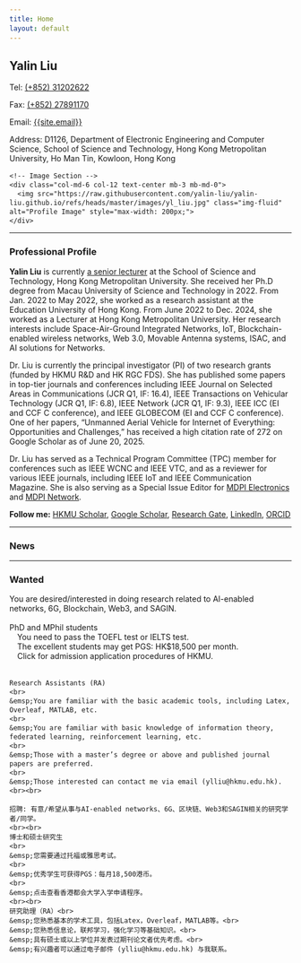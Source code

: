 ```yaml
---
title: Home
layout: default
---
```


## **Yalin Liu**

<!-- ![image](https://github.com/yalin-liu/yalin-liu.github.io/blob/master/images/yl_liu.jpg) -->

<!-- <i class="fa fa-phone mr-2"></i>
Tel: <a href="tel:+852-31202622" title="Telephone" target="_blank">(+852) 31202622</a>

<i class="fa fa-fax mr-2"></i>
Fax: <a href="tel:+852-27891170" title="Fax" target="_blank">(+852) 27891170</a>

<i class="fa fa-envelope mr-2"></i>
Email:  <a href="mailto:{{site.email}}" title="Email" target="_blank">{{site.email}}</a>

<i class="fa fa-map mr-2"></i>
Address: D1126,  Department of Electronic Engineering and Computer Science,  School of Science and Technology,  Hong Kong Metropolitan University,  Ho Man Tin,  Kowloon,  Hong Kong -->

<div class="container py-4">
  <div class="row flex-column-reverse flex-md-row align-items-center">
    <!-- Info Section -->
    <div class="col-md-6 col-12">
      <p><i class="fa fa-phone me-2"></i>
         Tel: <a href="tel:+852-31202622" target="_blank">(+852) 31202622</a></p>
      <p><i class="fa fa-fax me-2"></i>
         Fax: <a href="tel:+852-27891170" target="_blank">(+852) 27891170</a></p>
      <p><i class="fa fa-envelope me-2"></i>
         Email: <a href="mailto:{{site.email}}" target="_blank">{{site.email}}</a></p>
      <p><i class="fa fa-map me-2"></i>
         Address: D1126, Department of Electronic Engineering and Computer Science, School of Science and Technology, Hong Kong Metropolitan University, Ho Man Tin, Kowloon, Hong Kong</p>
    </div>

    <!-- Image Section -->
    <div class="col-md-6 col-12 text-center mb-3 mb-md-0">
      <img src="https://raw.githubusercontent.com/yalin-liu/yalin-liu.github.io/refs/heads/master/images/yl_liu.jpg" class="img-fluid" alt="Profile Image" style="max-width: 200px;">
    </div>
  </div>
</div>

---

### **Professional Profile**
**Yalin Liu** is currently [a senior lecturer](https://www.hkmu.edu.hk/st/people/key-staff/staff-profile/?email=ylliu&unit=S&T&po=N) at the School of Science and Technology, Hong Kong Metropolitan University. She received her Ph.D degree from Macau University of Science and Technology in 2022. From Jan. 2022 to May 2022, she worked as a research assistant at the Education University of Hong Kong. From June 2022 to Dec. 2024, she worked as a Lecturer at Hong Kong Metropolitan University. Her research interests include Space-Air-Ground Integrated Networks, IoT, Blockchain-enabled wireless networks, Web 3.0, Movable Antenna systems, ISAC, and AI solutions for Networks. 

Dr. Liu is currently the principal investigator (PI) of two research grants (funded by HKMU R&D and HK RGC FDS). She has published some papers in top-tier journals and conferences including IEEE Journal on Selected Areas in Communications (JCR Q1, IF: 16.4), IEEE Transactions on Vehicular Technology (JCR Q1, IF: 6.8), IEEE Network (JCR Q1, IF: 9.3), IEEE ICC (EI and CCF C conference), and IEEE GLOBECOM (EI and CCF C conference). One of her papers, “Unmanned Aerial Vehicle for Internet of Everything: Opportunities and Challenges,” has received a high citation rate of 272 on Google Scholar as of June 20, 2025. 

Dr. Liu has served as a Technical Program Committee (TPC) member for conferences such as IEEE WCNC and IEEE VTC, and as a reviewer for various IEEE journals, including IEEE IoT and IEEE Communication Magazine. She is also serving as a Special Issue Editor for [MDPI Electronics](https://www.mdpi.com/journal/electronics/special_issues/71DW63SS34) and [MDPI Network](https://www.mdpi.com/journal/network/special_issues/DCLNS956JH). 

**Follow me:** [HKMU Scholar](https://scholars.hkmu.edu.hk/en/persons/yalin-liu/publications/), 
[Google Scholar](https://scholar.google.com/citations?user=boJGB9cAAAAJ&hl=zh-CN), 
[Research Gate](https://www.researchgate.net/profile/Yalin-Liu/research?ev=prf_act),
[LinkedIn](www.linkedin.com/in/alin-yalin-liu),
[ORCID](https://orcid.org/0000-0003-2870-4598)  

---

### News

---

### Wanted
<div class="alert alert-info" role="alert">
You are desired/interested in doing research related to AI-enabled networks, 6G, Blockchain, Web3, and SAGIN.
    <br><br>
    PhD and MPhil students
    <br>
    &emsp;You need to pass the TOEFL test or IELTS test.
    <br>
    &emsp;The excellent students may get PGS: HK$18,500 per month.
    <br>
    &emsp;Click for admission application procedures of HKMU.
    <br><br>

    Research Assistants (RA)
    <br>
    &emsp;You are familiar with the basic academic tools, including Latex, Overleaf, MATLAB, etc.
    <br>
    &emsp;You are familiar with basic knowledge of information theory, federated learning, reinforcement learning, etc.
    <br>
    &emsp;Those with a master’s degree or above and published journal papers are preferred.
    <br>
    &emsp;Those interested can contact me via email (ylliu@hkmu.edu.hk).
    <br><br>

    招聘: 有意/希望从事与AI-enabled networks、6G、区块链、Web3和SAGIN相关的研究学者/同学。
    <br><br>
    博士和硕士研究生
    <br>
    &emsp;您需要通过托福或雅思考试。
    <br>
    &emsp;优秀学生可获得PGS：每月18,500港币。
    <br>
    &emsp;点击查看香港都会大学入学申请程序。
    <br><br>
    研究助理（RA）<br>
    &emsp;您熟悉基本的学术工具，包括Latex，Overleaf，MATLAB等。<br>
    &emsp;您熟悉信息论，联邦学习，强化学习等基础知识。<br>
    &emsp;具有硕士或以上学位并发表过期刊论文者优先考虑。<br>
    &emsp;有兴趣者可以通过电子邮件 (ylliu@hkmu.edu.hk) 与我联系。
</div>
